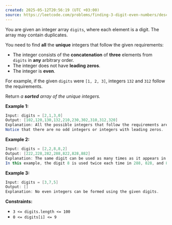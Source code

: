 ```yaml
---
created: 2025-05-12T20:56:19 (UTC +03:00)
source: https://leetcode.com/problems/finding-3-digit-even-numbers/description/?envType=daily-question&envId=2025-05-12
---
```

You are given an integer array `digits`, where each element is a digit. The array may contain duplicates.

You need to find **all** the **unique** integers that follow the given requirements:

-   The integer consists of the **concatenation** of **three** elements from `digits` in **any** arbitrary order.
-   The integer does not have **leading zeros**.
-   The integer is **even**.

For example, if the given `digits` were `[1, 2, 3]`, integers `132` and `312` follow the requirements.

Return _a **sorted** array of the unique integers._


**Example 1:**

``` Java
Input: digits = [2,1,3,0]
Output: [102,120,130,132,210,230,302,310,312,320]
Explanation: All the possible integers that follow the requirements are in the output array. 
Notice that there are no odd integers or integers with leading zeros.
```


**Example 2:**

``` Java
Input: digits = [2,2,8,8,2]
Output: [222,228,282,288,822,828,882]
Explanation: The same digit can be used as many times as it appears in digits. 
In this example, the digit 8 is used twice each time in 288, 828, and 882. 
```


**Example 3:**

``` Java
Input: digits = [3,7,5]
Output: []
Explanation: No even integers can be formed using the given digits.
```


**Constraints:**

-   `3 <= digits.length <= 100`
-   `0 <= digits[i] <= 9`
